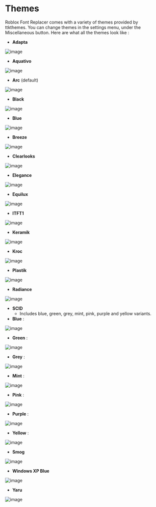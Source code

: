 # Themes
Roblox Font Replacer comes with a variety of themes provided by ttkthemes. You can change themes in the settings menu, under the Miscellaneous button.
Here are what all the themes look like :

- **Adapta**

![image](https://user-images.githubusercontent.com/116633390/230708292-753d4ba6-8b65-4707-a946-4c0af71f0f56.png)

- **Aquativo**

![image](https://user-images.githubusercontent.com/116633390/230708303-49c50ba5-a3cf-4ca4-a317-713c7f70844f.png)

- **Arc** (default)

![image](https://user-images.githubusercontent.com/116633390/230708319-0715990f-f205-4803-9f72-c44ff421e414.png)

- **Black**

![image](https://user-images.githubusercontent.com/116633390/230708331-5d004a68-b50e-403d-9548-db7e4212c7de.png)

- **Blue**

![image](https://user-images.githubusercontent.com/116633390/230708342-63548f51-4c55-4ac9-82af-adff13a8a227.png)

- **Breeze**

![image](https://user-images.githubusercontent.com/116633390/230708361-2a57311e-f3a7-4e88-8dcd-06cf69797a55.png)

- **Clearlooks**

![image](https://user-images.githubusercontent.com/116633390/230708375-0812eb40-6e30-4cfc-85b5-c3e4d9ebc427.png)

- **Elegance**

![image](https://user-images.githubusercontent.com/116633390/230708384-9a03aa69-e57c-4ce8-9974-a63e271997b6.png)

- **Equilux**

![image](https://user-images.githubusercontent.com/116633390/230708391-7c6ee7a0-fc55-4922-b8c9-f3759151988d.png)

- **ITFT1**

![image](https://user-images.githubusercontent.com/116633390/230708399-9a982781-d86f-4fb5-8383-3b07f345d4c3.png)

- **Keramik**

![image](https://user-images.githubusercontent.com/116633390/230708427-1be84eb5-6cea-409d-823d-c2dceb9a8409.png)

- **Kroc**

![image](https://user-images.githubusercontent.com/116633390/230708438-3b7e4362-fbb5-456c-a169-13cd6e78d8ed.png)

- **Plastik**

![image](https://user-images.githubusercontent.com/116633390/230708444-4356d600-1f0a-48e4-a6d1-b53dca13f12f.png)

- **Radiance**

![image](https://user-images.githubusercontent.com/116633390/230708455-a9e1e06c-a037-4d07-afe4-93a5cb21fa0c.png)

- **SCID**
   - Includes blue, green, grey, mint, pink, purple and yellow variants.
- **Blue** :

![image](https://user-images.githubusercontent.com/116633390/230708489-ac3034e9-691f-421b-a481-02079e3f5484.png)

- **Green** : 

![image](https://user-images.githubusercontent.com/116633390/230708495-ffeee423-962d-4f4e-8049-cf019090175d.png)

- **Grey** : 

![image](https://user-images.githubusercontent.com/116633390/230708504-a8b0acf2-9b21-46f1-a811-acae36cfadb4.png)

- **Mint** : 

![image](https://user-images.githubusercontent.com/116633390/230708525-3778098c-d951-4e1d-8f48-29c2519a4adb.png)

- **Pink** :

![image](https://user-images.githubusercontent.com/116633390/230708527-351e376f-1f84-49c7-b960-b50144f234f4.png)

- **Purple** : 

![image](https://user-images.githubusercontent.com/116633390/230708538-88a8dd9e-9561-4900-b565-3e6ad86fd4ca.png)

- **Yellow** : 

![image](https://user-images.githubusercontent.com/116633390/230708546-ce24cd5a-35e0-4cec-802f-b1529cb11ced.png)

- **Smog**

![image](https://user-images.githubusercontent.com/116633390/230708562-fe5304d0-3b5d-475e-b6d8-e75948a319d0.png)

- **Windows XP Blue**

![image](https://user-images.githubusercontent.com/116633390/230708568-e3a83fc0-de65-4160-a173-f282b2080f4b.png)

- **Yaru**

![image](https://user-images.githubusercontent.com/116633390/230708583-51f13922-7b77-454f-b7d3-d7312e0176f9.png)
